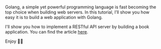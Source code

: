 Golang, a simple yet powerful programming language is fast becoming the top choice when building web servers. In this tutorial, I’ll show you how easy it is to build a web application with Golang.

I'll show you how to implement a RESTful API server by building a book application. You can find the article [here](https://kapbyte.hashnode.dev/how-to-build-a-book-application-with-golang-gin-and-mongodb).

Enjoy ✌🏽
